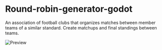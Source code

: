 # Round-robin-generator-godot
An association of football clubs that organizes matches between member teams of a similar standard.
Create matchups and final standings between teams.

![Preview](https://user-images.githubusercontent.com/57259604/197000313-0f777c42-900d-4e47-b99a-fab35ed49359.JPG)
